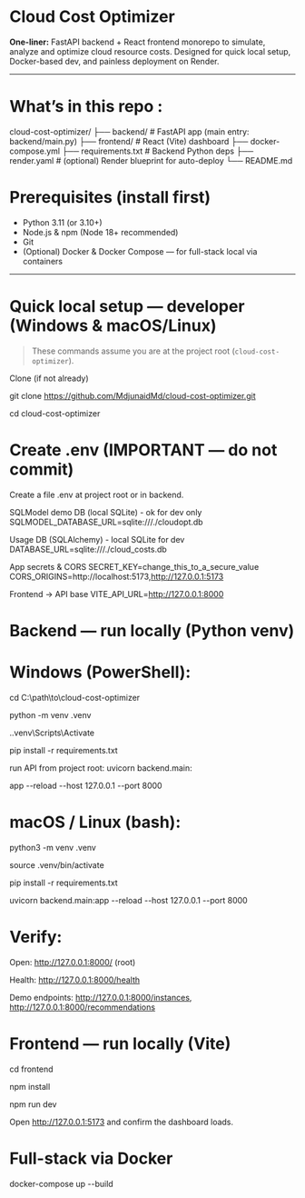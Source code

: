 # Cloud Cost Optimizer

**One-liner:** FastAPI backend + React frontend monorepo to simulate, analyze and optimize cloud resource costs. Designed for quick local setup, Docker-based dev, and painless deployment on Render.

---

# What’s in this repo : 

cloud-cost-optimizer/
├── backend/ # FastAPI app (main entry: backend/main.py)
├── frontend/ # React (Vite) dashboard
├── docker-compose.yml
├── requirements.txt # Backend Python deps
├── render.yaml # (optional) Render blueprint for auto-deploy
└── README.md

# Prerequisites (install first)

- Python 3.11 (or 3.10+)
- Node.js & npm (Node 18+ recommended)
- Git
- (Optional) Docker & Docker Compose — for full-stack local via containers

---

# Quick local setup — developer (Windows & macOS/Linux)

> These commands assume you are at the project root (`cloud-cost-optimizer`).

Clone (if not already)

git clone https://github.com/MdjunaidMd/cloud-cost-optimizer.git

cd cloud-cost-optimizer


# Create .env (IMPORTANT — do not commit)

Create a file .env at project root or in backend.

SQLModel demo DB (local SQLite) - ok for dev only
SQLMODEL_DATABASE_URL=sqlite:///./cloudopt.db

 Usage DB (SQLAlchemy) - local SQLite for dev
 DATABASE_URL=sqlite:///./cloud_costs.db

 App secrets & CORS
 SECRET_KEY=change_this_to_a_secure_value
 CORS_ORIGINS=http://localhost:5173,http://127.0.0.1:5173

  Frontend -> API base
  VITE_API_URL=http://127.0.0.1:8000


# Backend — run locally (Python venv)

# Windows (PowerShell):

cd C:\path\to\cloud-cost-optimizer

python -m venv .venv

.\.venv\Scripts\Activate

pip install -r requirements.txt

run API from project root:
uvicorn backend.main:

app --reload --host 127.0.0.1 --port 8000





# macOS / Linux (bash):

python3 -m venv .venv

source .venv/bin/activate

pip install -r requirements.txt

uvicorn backend.main:app --reload --host 127.0.0.1 --port 8000


# Verify:

Open: http://127.0.0.1:8000/ (root)

Health: http://127.0.0.1:8000/health

Demo endpoints: http://127.0.0.1:8000/instances, http://127.0.0.1:8000/recommendations



# Frontend — run locally (Vite)
cd frontend

npm install

npm run dev


Open http://127.0.0.1:5173 and confirm the dashboard loads.


# Full-stack via Docker

docker-compose up --build












